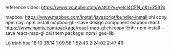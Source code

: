 reference video: https://www.youtube.com/watch?v=yelcI4CFN_o&t=2582s

mapbox: https://www.mapbox.com/install/javascript/bundler-install
chi copy npm nay: npm install mapbox-gl --save
design component mapbox react: https://www.npmjs.com/package/react-map-gl
chỉ copy lệnh: npm install --save react-map-gl
cai them package: npm i geo-lib


Lộ trình học
18:10
38.14
1:09:58
1:52:43
2:24:02
2:47:46
